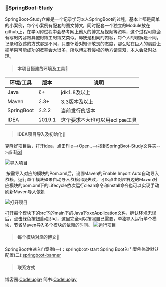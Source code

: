 ###   :triangular_flag_on_post:SpringBoot-Study
​		SpringBoot-Study仓库是一个记录学习本人SpringBoot的过程，基本上都是简单的小案例，每个小案例有配套的图文博文，同时配套一个独立的Module放在github上，在学习的过程中会参考网上他人的博文及视频等资料，这个过程可能会有写的内容跟其他的博主的博文类似。即使是相同的内容，每个人的理解是不同，记录和叙述的方式都是不同，只要怀着对知识敬畏的态度，那么站在巨人的肩膀上摘苹果可能成功的概率会大很多，所以博文有侵权的地方请告知，本人会及时处理。

> #### 本项目搭建的环境及工具🚀

| 环境/工具  | 版本   | 说明                            |
| ---------- | ------ | ------------------------------- |
| Java       | 8+     | jdk1.8及以上                    |
| Maven      | 3.3+   | 3.3版本及以上                   |
| SpringBoot | 2.2.2  | 当前发行的版本                  |
| IDEA       | 2019.1 | 这个要求不大也可以用eclipse工具 |

> #### IDEA项目导入及初始化🎫

​		克隆好项目后，打开idea，点击File-->Open..-->找到SpringBoot-Study文件夹-->点击🆗

![导入项目](https://bobi-1258060032.cos.ap-chengdu.myqcloud.com/SpringBoot-Study/SpringBoot-Study-ImportStudy.png)

​		按需导入对应的模块的Pom.xml后，设置Maven的Enable Import Auto自动导入依赖，运行单个模块如果自动导入依赖出现失败，可以点击对应右边的Maven对应模块的pom.xml下的Lifecycle依次运行clean命令和install命令也可以实现手动刷新Maven导入依赖

![打开项目](https://bobi-1258060032.cos.ap-chengdu.myqcloud.com/SpringBoot-Study/SpringBoot-Study-OpenStudy.png)

​		打开每个模块下的src下的main下的Java下xxxApplication文件，确认环境无误后，点击绿色按钮启动即可，这里完全可以按照自己需要，单独导入运行单个模块，节省Maven导入多个模块的依赖的时间。
![运行项目](https://bobi-1258060032.cos.ap-chengdu.myqcloud.com/SpringBoot-Study/SpringBoot-Study-RunStudy.png)
>#### 每个模块对应的博文🔗

SpringBoot快速入门案例(一)：[springboot-start]( https://www.cnblogs.com/codeluojay/p/12075174.html )
Spring Boot入门案例修改默认配置(二):[springboot-banner](https://www.cnblogs.com/codeluojay/p/12080997.html)

>#### 联系方式
博客园:[Codeluojay](https://www.cnblogs.com/codeluojay/)
简书:[Codeluojay](https://www.jianshu.com/u/f9fc25bef75c)